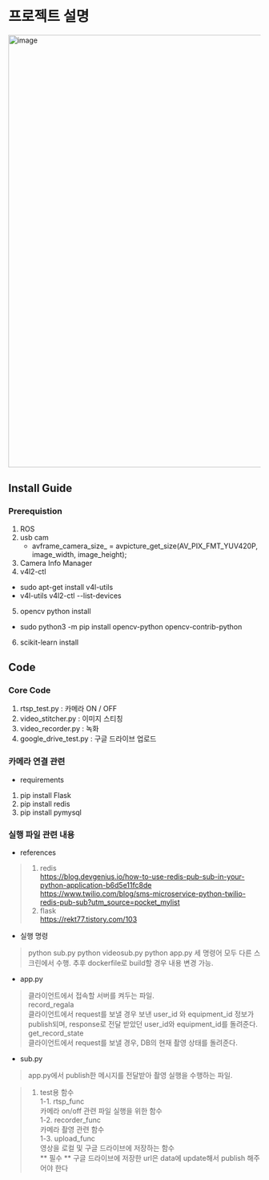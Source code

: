 # 프로젝트 설명

<img width="862" alt="image" src="https://user-images.githubusercontent.com/82345753/217802276-2ef8c25d-6ccb-4b6e-a835-fce91f4631a0.png">

## Install Guide
### Prerequistion 
1. ROS
2. usb cam
    - avframe_camera_size_ = avpicture_get_size(AV_PIX_FMT_YUV420P, image_width, image_height); 
3. Camera Info Manager 
4. v4l2-ctl
 - sudo apt-get install v4l-utils
 - v4l-utils v4l2-ctl --list-devices

5. opencv python install
 - sudo python3 -m pip install opencv-python opencv-contrib-python

6. scikit-learn install 

## Code
### Core Code
1. rtsp_test.py  : 카메라 ON / OFF
2. video_stitcher.py : 이미지 스티칭
3. video_recorder.py : 녹화
4. google_drive_test.py : 구글 드라이브 업로드

### 카메라 연결 관련

* requirements
1. pip install Flask
2. pip install redis
3. pip install pymysql

### 실행 파일 관련 내용
* references
> 1. redis   
https://blog.devgenius.io/how-to-use-redis-pub-sub-in-your-python-application-b6d5e11fc8de   
https://www.twilio.com/blog/sms-microservice-python-twilio-redis-pub-sub?utm_source=pocket_mylist
> 2. flask   
https://rekt77.tistory.com/103

* 실행 명령
> python sub.py
> python videosub.py
> python app.py
    세 명령어 모두 다른 스크린에서 수행. 추후 dockerfile로 build할 경우 내용 변경 가능.

* app.py
> 클라이언트에서 접속할 서버를 켜두는 파일.   
> record_regala   
> 클라이언트에서 request를 보낼 경우 보낸 user_id 와 equipment_id 정보가 publish되며,
> response로 전달 받았던 user_id와 equipment_id를 돌려준다.
> get_record_state   
> 클라이언트에서 request를 보낼 경우, DB의 현재 촬영 상태를 돌려준다.

* sub.py
> app.py에서 publish한 메시지를 전달받아 촬영 실행을 수행하는 파일.

> 1. test용 함수   
> 1-1. rtsp_func   
> 카메라 on/off 관련 파일 실행을 위한 함수   
> 1-2. recorder_func   
> 카메라 촬영 관련 함수   
> 1-3. upload_func   
> 영상을 로컬 및 구글 드라이브에 저장하는 함수   
> ** 필수 ** 구글 드라이브에 저장한 url은 data에 update해서 publish 해주어야 한다   
